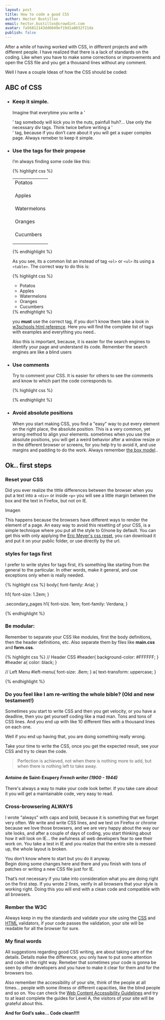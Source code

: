 ```yaml
---
layout: post
title: How to code a good CSS
author: Hector Bustillos
email: hector.bustillos@crowdint.com
avatar: fa56812143dd6049ef19d1a8032f21da
publish: false
---
```


After a while of having worked with CSS, in different projects and with 
different people. I have realized that there is a lack of standards on the 
coding. Like when you have to make some corrections or improvements and open 
the CSS file and you get a thousand lines without any comment.
 
Well I have a couple Ideas of how the CSS should be coded:

## ABC of CSS

- ### Keep it simple.

  Imagine that everytime you write a '<div>' tag somebody will kick you in the nuts,
  painfull huh?... Use only the necessary div tags. Think twice before writing a 
  '<div>' tag, because if you don’t care about it you will get a super complex page.
  Always remeber to keep it simple.

- ### Use the tags for their propose

  I’m always finding some code like this:
  
  {% highlight css %}
   <table>
    <tr>
      <td> Potatos</p>
    </tr>
    <tr>
      <td> Apples</p>
    </tr>
    <tr>
      <td> Watermelons</p>
    </tr>
    <tr>
      <td> Oranges</p>
    </tr>
    <tr>
      <td> Cucumbers</p>
    </tr>
   </table>
  {% endhighlight %}

  
  As you see, its a common list an instead of tag `<ol>` or `<ul>` its using a `<table>`.
  The correct way to do this is:
  
  {% highlight css %}
    <ul>
      <li>Potatos</li>
      <li>Apples</li>
      <li>Watermelons</li>
      <li>Oranges</li>
      <li>Cucumbers</li>
    </ul>
  {% endhighlight %}
  
  you **must** use the correct tag, if you don't know them take a look in [w3schools 
  html reference](http://w3schools.com/tags/default.asp). Here you will find the
  complete list of tags with examples and everything you need..
  
  Also this is important, because, it is easier for the search engines to 
  identify your page and understand its code. Remember the search engines 
  are like a blind users

- ### Use comments

  Try to comment your CSS. It is easier for others to see the comments and 
  know to which part the code corresponds to.
  
  {% highlight css %}
    
  {% endhighlight %}

- ### Avoid absolute positions

  When you start making CSS, you find a "easy" way to put every element on
  the right place, the absolute position. This is a very common, yet wrong 
  method to align your elements. sometimes when you use the absolute positions, 
  you will get a weird behavior after a window resize or in the different 
  browser or screens, for you help try to avoid it, and use margins and 
  padding to do the work.  Always remember [the box model](http://www.w3.org/TR/CSS21/box.html)..
  



## Ok.. first steps
  
### Reset your CSS

  Did you ever realize the tittle differences between the browser when you put 
  a text into a `<div>` or inside `<p>` you will see a little margin between 
  the box and the text in Firefox, but not on IE.

Imagen

  This happens because the browsers have different ways to render the element 
  of a page. An easy way to avoid this resetting of your CSS,  is a simple 
  technique where you put all the style to 0/none by default.  You can get this 
  with only applying the [Eric Meyer's css reset](http://meyerweb.com/eric/tools/css/reset/index.html),
  you can download it and put it on your public folder, or use directly by the url.
  
  
### styles for tags first

  I prefer to write styles for tags first, it’s something like starting from 
  the general to the particular. In other words, make it general, and use 
  exceptions only when is really needed.

{% highlight css %}
  body{
    font-family: Arial;
  }
  
  h1{
    font-size: 1.2em;
  }

  .secondary_pages h1{
    font-size. 1em;
    font-family: Verdana;
  }

{% endhighlight %}
  
### Be modular:

 Remember to separate your CSS like modules, first the body definitions, 
 then the header definitions, etc. 
 Also separate them by files like **main.css** and **form.css**.

{% highlight css %}
  // Header CSS
  #header{
    background-color: #FFFFFF;
  }
  #header a{
    color: black;
  }
  
  // Left Menu
  #left-menu{
    font-size: .8em; 
  }
  a{
    text-transform: uppercase;
  }
  


{% endhighlight %}

  
###  Do you feel like I am re-writing the whole bible? (Old and new testament!)

  Sometimes you start to write CSS and then you get velocity, or you have a 
  deadline, then you get yourself coding like a mad man. Tons and tons of CSS 
  lines. And you end up with like 10 different files with a thousand lines on 
  each one.

  Well if you end up having that, you are doing something really wrong.

  Take your time to write the CSS, once you get the expected result, see 
  your CSS and try to clean the code.
  
  > Perfection is achieved, not when there is nothing more to add, but when there is nothing left to take away.
#### Antoine de Saint-Exupery *French writer (1900 - 1944)*
    
  There's always a way to make your code look better. If you take care about 
  it you will get a maintainable code, very easy to read.
  
### Cross-browsering **ALWAYS**

  I wrote "always"  with caps and bold, because it is something that we 
  forget very often. We write and write CSS lines, and we test on Firefox or 
  chrome because we love those browsers, and we are very happy about the way 
  our site looks, and after a couple of days of coding, you start thinking 
  about how it will look on IE… the awfulness  all web developers fear to 
  see their work on. You take a test in IE and you realize that the entire 
  site is messed up, the whole layout is broken.
 
  You don’t know where to start but you do it anyway.  
  Begin doing some changes here and there and you finish with tons 
  of patches or writing a new CSS file just for IE.

  That’s not necessary if you take into consideration what you are doing right 
  on the first step. If you wrote 2 lines, verify in all browsers that your 
  style is working right. Doing this you will end with a clean code and 
  compatible with all browsers.
  
### Rember the W3C

  Always keep in my the standards and validate your site using the [CSS](http://jigsaw.w3.org/css-validator/) and 
  [HTML](http://validator.w3.org/) validators, if your code passes the validation, your site will 
  be readable for all the browser for sure.


### My final words

  All suggestions regarding good CSS writing, are about taking care of the 
  details.  Details make the difference, you only have to put some attention 
  and code in the right way.  Remeber that sometimes your code is gonna be 
  seen by other developers and you have to make it clear for them and for the 
  browsers too.

  Also remember the accessibility of your site, think of the people at all 
  times… people with some illness or different capacities, like the blind 
  people and so on. You can check the [Web Content Accessibility Guidelines](http://www.w3.org/TR/WCAG10/) 
  and try to at least complete the guides for Level A, the visitors of your 
  site will be grateful about this.

  **And for God’s sake... Code clean!!!!**


